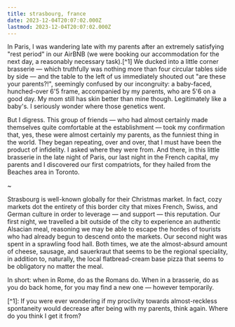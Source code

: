 ```yaml
---
title: strasbourg, france
date: 2023-12-04T20:07:02.000Z
lastmod: 2023-12-04T20:07:02.000Z
---
```

In Paris, I was wandering late with my parents after an extremely satisfying "rest period" in our AirBNB (we were booking our accommodation for the next day, a reasonably necessary task).\[^1] We ducked into a little corner brasserie — which truthfully was nothing more than four circular tables side by side — and the table to the left of us immediately shouted out "are these your parents?!", seemingly confused by our incongruity: a baby-faced, hunched-over 6'5 frame, accompanied by my parents, who are 5'6 on a good day. My mom still has skin better than mine though. Legitimately like a baby's. I seriously wonder where those genetics went.

But I digress. This group of friends — who had almost certainly made themselves quite comfortable at the establishment — took my confirmation that, yes, these were almost certainly my parents, as the funniest thing in the world. They began repeating, over and over, that I must have been the product of infidelity. I asked where they were from. And there, in this little brasserie in the late night of Paris, our last night in the French capital, my parents and I discovered our first compatriots, for they hailed from the Beaches area in Toronto.

\~

Strasbourg is well-known globally for their Christmas market. In fact, cozy markets dot the entirety of this border city that mixes French, Swiss, and German culture in order to leverage — and support — this reputation. Our first night, we travelled a bit outside of the city to experience an authentic Alsacian meal, reasoning we may be able to escape the hordes of tourists who had already begun to descend onto the markets. Our second night was spent in a sprawling food hall. Both times, we ate the almost-absurd amount of cheese, sausage, and sauerkraut that seems to be the regional speciality, in addition to, naturally, the local flatbread-cream base pizza that seems to be obligatory no matter the meal.

In short: when in Rome, do as the Romans do. When in a brasserie, do as you do back home, for you may find a new one — however temporarily.

\[^1]: If you were ever wondering if my proclivity towards almost-reckless spontaneity would decrease after being with my parents, think again. Where do you think I get it from?
